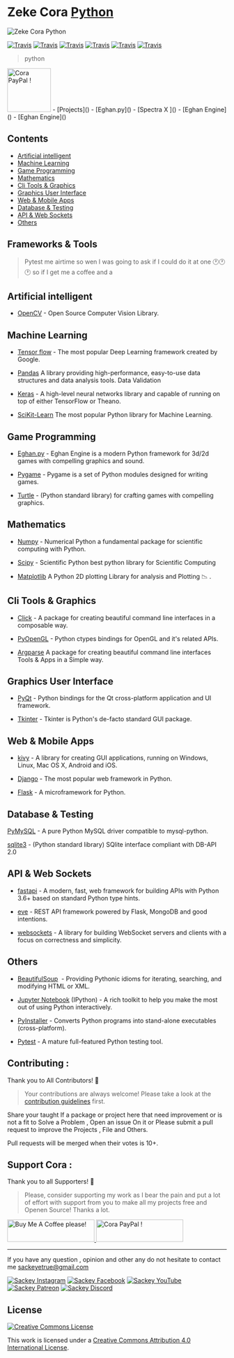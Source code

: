  # Zeke Cora [Python](https://python.org)
![Zeke Cora Python](./png/corapy.png)

[![Travis](https://img.shields.io/badge/language-C++-green.svg)]()
[![Travis](https://img.shields.io/badge/language-Python-red.svg)]()
[![Travis](https://img.shields.io/badge/language-Java-blue.svg)]()
[![Travis](https://img.shields.io/badge/language-Go-red.svg)]()
[![Travis](https://img.shields.io/badge/language-Php-pink.svg)]()
[![Travis](https://img.shields.io/badge/language-JavaScript-yellow.svg)]()

<!-- ![Zeke Cora Python](./png/py.png) -->

>  python 
 <img src="pyi.png" alt="Cora PayPal !" style="height: 100px !important; width: 100px !important;" >
</a>
 - [Projects]() 
  - [Eghan.py]()
  - [Spectra X ]()
  - [Eghan Engine]()
  - [Eghan Engine]()


## Contents

- [Artificial intelligent](#artificial-intelligent)
- [Machine Learning]()
- [Game Programming]()
- [Mathematics]()
- [Cli Tools & Graphics]()
- [Graphics User Interface]()
- [Web & Mobile Apps]()
- [Database & Testing]()
- [API & Web Sockets]()
- [Others](#others)

## Frameworks & Tools
> Pytest me airtime so wen I was going to ask if I could do it at one 🕐🕐🕐 so if I get me a coffee and a

## Artificial intelligent
- [OpenCV]() - Open Source Computer Vision Library.

## Machine Learning
- [Tensor flow]() - The most popular Deep Learning framework created by Google.

- [Pandas]() A library providing high-performance, easy-to-use data structures and data analysis tools.
Data Validation

- [Keras]() - A high-level neural networks library and capable of running on top of either TensorFlow or Theano.

- [SciKit-Learn]() The most popular Python library for Machine Learning.

## Game Programming
- [Eghan.py]() - Eghan Engine  is a modern Python framework for 3d/2d games with compelling graphics and sound.

- [Pygame]() - Pygame is a set of Python modules designed for writing games.

- [Turtle]() - (Python standard library) for crafting games with compelling graphics.

## Mathematics

- [Numpy]() - Numerical Python a fundamental package for scientific computing with Python.

- [Scipy]() - Scientific Python best python library for Scientific Computing

- [Matplotlib]() A Python 2D plotting  Library for  analysis and Plotting 📉 .

## Cli Tools & Graphics

- [Click]() - A package for creating beautiful command line interfaces in a composable way.

- [PyOpenGL]() - Python ctypes bindings for OpenGL and it's related APIs.

- [Argparse]() A package for creating beautiful command line interfaces Tools & Apps in a Simple way.

## Graphics User Interface

- [PyQt]() - Python bindings for the Qt cross-platform application and UI framework.

- [Tkinter]() - Tkinter is Python's de-facto standard GUI package.

## Web & Mobile Apps

- [kivy]() - A library for creating GUI applications, running on Windows, Linux, Mac OS X, Android and iOS.

- [Django]() - The most popular web framework in Python.

- [Flask]() - A microframework for Python.

## Database & Testing

 [PyMySQL]() - A pure Python MySQL driver compatible to mysql-python.

 [sqlite3]() - (Python standard library) SQlite interface compliant with DB-API 2.0

## API & Web Sockets

- [fastapi]() - A modern, fast, web framework for building APIs with Python 3.6+ based on standard Python type hints.

- [eve]() - REST API framework powered by Flask, MongoDB and good intentions.

- [websockets]() - A library for building WebSocket servers and clients with a focus on correctness and simplicity.

## Others
- [BeautifulSoup]()  - Providing Pythonic idioms for iterating, searching, and modifying HTML or XML.

- [Jupyter Notebook]() (IPython) - A rich toolkit to help you make the most out of using Python interactively.

- [PyInstaller]() - Converts Python programs into stand-alone executables (cross-platform).

- [Pytest]() - A mature full-featured Python testing tool.

## Contributing  :

Thank you to All Contributors! 🙏

> Your contributions are always welcome! Please take a look at the [contribution guidelines]() first.

Share your taught If a package or project here that need improvement or is not a  fit to Solve a Problem , Open an issue On it or Please submit a pull request to improve the Projects , File and Others. 

Pull requests will be merged when their votes is 10+.

## Support Cora :

Thank you to all Supporters! 🙏

> Please, consider supporting my work as I bear the pain and put a  lot of effort with support from you to make all my projects free and Openen Source! Thanks a lot.

<a href="https://www.buymeacoffee.com/sackeyetrue" target="_blank"><img src="https://cdn.buymeacoffee.com/buttons/default-orange.png" alt="Buy Me A Coffee please!" style="height: 51px !important;width: 200px !important;" >
</a>
<a href="https://www.paypal.me/sackeyetrue" target="_blank"><img src="https://cdn.buymeacoffee.com/buttons/default-orange.png" alt="Cora PayPal !" style="height: 51px !important;width: 200px !important;" >
</a>

-------
If you have any question ,  opinion and other   any do not hesitate to contact me 
<sackeyetrue@gmail.com>

[![Sackey Instagram](ig.png)](https://instagram.com/sackeyetrue)
[![Sackey Facebook](ig.png)](https://facebook.com/sackeyetrue)
[![Sackey YouTube](ig.png)](https://youtube.com/sackeyetrue)
[![Sackey Patreon](ig.png)](https://patreon.com/sackeyetrue)
[![Sackey Discord](ig.png)](https://discord.com/sackeyetrue)


## License

[![Creative Commons License](http://i.creativecommons.org/l/by/4.0/88x31.png)](http://creativecommons.org/licenses/by/4.0/)

This work is licensed under a [Creative Commons Attribution 4.0 International License](http://creativecommons.org/licenses/by/4.0/).


